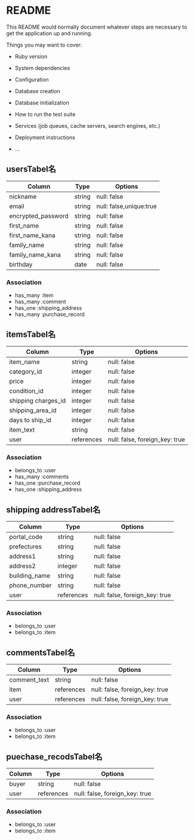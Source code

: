 # README

This README would normally document whatever steps are necessary to get the
application up and running.

Things you may want to cover:

* Ruby version

* System dependencies

* Configuration

* Database creation

* Database initialization

* How to run the test suite

* Services (job queues, cache servers, search engines, etc.)

* Deployment instructions

* ...

## usersTabel名

| Column             | Type       | Options                        |
| ------------------ | ---------- | ------------------------------ |
| nickname           | string     | null: false                    |
| email              | string     | null: false,unique:true        |
| encrypted_password | string     | null: false                    |
| first_name         | string     | null: false                    |
| first_name_kana    | string     | null: false                    |
| family_name        | string     | null: false                    |
| family_name_kana   | string     | null: false                    |
| birthday           | date       | null: false                    |

### Association
- has_many :item
- has_many :comment
- has_one :shipping_address
- has_many :purchase_record

## itemsTabel名

| Column              | Type       | Options                        |
| --------------------| ---------- | ------------------------------ |
| item_name           | string     | null: false                    |
| category_id         | integer    | null: false                    |
| price               | integer    | null: false                    |
| condition_id        | integer    | null: false                    |
| shipping charges_id | integer    | null: false                    |
| shipping_area_id    | integer    | null: false                    |
| days to ship_id     | integer    | null: false                    |
| item_text           | string     | null: false                    |
| user                | references | null: false, foreign_key: true |

### Association
- belongs_to :user
- has_many :comments
- has_one :purchase_record
- has_one :shipping_address

## shipping addressTabel名

| Column          | Type       | Options                        |
| --------------- | ---------- | ------------------------------ |
| portal_code     | string     | null: false                    |
| prefectures     | string     | null: false                    |
| address1        | string     | null: false                    |
| address2        | integer    | null: false                    |
| building_name   | string     | null: false                    |
| phone_number    | string     | null: false                    |
| user            | references | null: false, foreign_key: true |

### Association
- belongs_to :user
- belongs_to :item

## commentsTabel名

| Column          | Type       | Options                        |
| --------------- | ---------- | ------------------------------ |
| comment_text    | string     | null: false                    |
| item            | references | null: false, foreign_key: true |
| user            | references | null: false, foreign_key: true |

### Association
- belongs_to :user
- belongs_to :item


## puechase_recodsTabel名

| Column          | Type       | Options                        |
| --------------- | ---------- | ------------------------------ |
| buyer           | string     | null: false                    |
| user            | references | null: false, foreign_key: true |

### Association
- belongs_to :user
- belongs_to :item